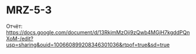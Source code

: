 # MRZ-5-3

Отчёт: https://docs.google.com/document/d/13RkjmMzOji9zQwb4MGjH7kgddPQnXoM-/edit?usp=sharing&ouid=100660899208346301036&rtpof=true&sd=true
